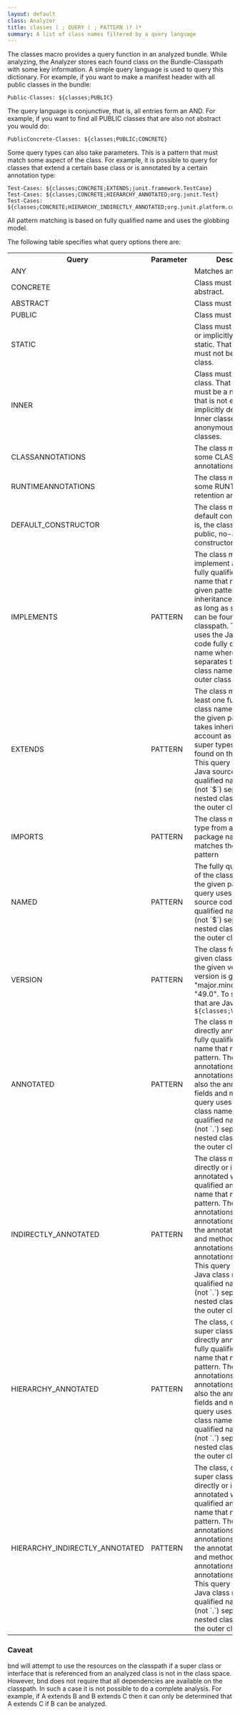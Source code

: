 ```yaml
---
layout: default
class: Analyzer
title: classes ( ; QUERY ( ; PATTERN )? )*
summary: A list of class names filtered by a query language
---
```



The classes macro provides a query function in an analyzed bundle. While analyzing, the Analyzer stores each found class on the Bundle-Classpath with some key information. A simple query language is used to query this dictionary. For example, if you want to make a manifest header with all public classes in the bundle:

    Public-Classes: ${classes;PUBLIC}

The query language is conjunctive, that is, all entries form an AND. For example, if you want to find all PUBLIC classes that are also not abstract you would do:

    PublicConcrete-Classes: ${classes;PUBLIC;CONCRETE}

Some query types can also take parameters. This is a pattern that must match some aspect of the class. For example, it is possible to query for classes that extend a certain base class or is annotated by a certain annotation type:

    Test-Cases: ${classes;CONCRETE;EXTENDS;junit.framework.TestCase}
    Test-Cases: ${classes;CONCRETE;HIERARCHY_ANNOTATED;org.junit.Test}
    Test-Cases: ${classes;CONCRETE;HIERARCHY_INDIRECTLY_ANNOTATED;org.junit.platform.commons.annotation.Testable}

All pattern matching is based on fully qualified name and uses the globbing model.

The following table specifies what query options there are:

<table>
  <tr>
   <th><b>Query</b></th>
   <th><b>Parameter</b></th>
   <th><b>Description</b></th>
  </tr>
  <tr>
    <td>ANY</td>
    <td></td>
    <td>Matches any class</td>
  </tr>
  <tr>
    <td>CONCRETE</td>
    <td></td>
    <td>Class must not be abstract.</td>
  </tr>
  <tr>
    <td>ABSTRACT</td>
    <td></td>
    <td>Class must be abstract.</td>
  </tr>
  <tr>
    <td>PUBLIC</td>
    <td></td>
    <td>Class must be public.</td>
  </tr>
  <tr>
    <td>STATIC</td>
    <td></td>
    <td>Class must be explicitly or implicitly declared static. That is, the class must not be a inner class.</td>
  </tr>
  <tr>
    <td>INNER</td>
    <td></td>
    <td>Class must be an inner class. That is, the class must be a nested class that is not explicitly or implicitly declared static. Inner classes include anonymous and local classes.</td>
  </tr>
  <tr>
    <td>CLASSANNOTATIONS</td>
    <td></td>
    <td>The class must have some CLASS retention annotations.</td>
  </tr>
  <tr>
    <td>RUNTIMEANNOTATIONS</td>
    <td></td>
    <td>The class must have some RUNTIME retention annotations.</td>
  </tr>
  <tr>
    <td>DEFAULT_CONSTRUCTOR</td>
    <td></td>
    <td>The class must have a default constructor. That is, the class must have a public, no-argument constructor.</td>
  </tr>
  <tr>
    <td>IMPLEMENTS</td>
    <td>PATTERN</td>
    <td>The class must implement at least one fully qualified interface name that matches the given pattern. This takes inheritance into account as long as super types can be found on the classpath.  This query uses the Java source code fully qualified name where `.` (not `$`) separates the nested class name from the outer class name.</td>
  </tr>
  <tr>
    <td>EXTENDS</td>
    <td>PATTERN</td>
    <td>The class must extend at least one fully qualified class name that matches the given pattern. This takes inheritance into account as long as super types can be found on the classpath. This query uses the Java source code fully qualified name where `.` (not `$`) separates the nested class name from the outer class name.</td>
  </tr>
  <tr>
    <td>IMPORTS</td>
    <td>PATTERN</td>
    <td>The class must use a type from another package name that matches the given pattern</td>
  </tr>
  <tr>
    <td>NAMED</td>
    <td>PATTERN</td>
    <td>The fully qualified name of the class must match the given pattern. This query uses the Java source code fully qualified name where `.` (not `$`) separates the nested class name from the outer class name.</td>
  </tr>
  <tr>
    <td>VERSION</td>
    <td>PATTERN</td>
    <td>The class format of the given class must match the given version. The version is given as "major.minor", like "49.0". To select classes that are Java 6, do <code>${classes;VERSION;49.*}</code></td>
  </tr>
  <tr>
    <td>ANNOTATED</td>
    <td>PATTERN</td>
    <td>The class must be directly annotated with a fully qualified annotation name that matches the pattern. The set of annotations is all annotations in the class, also the annotations on fields and methods. This query uses the Java class name fully qualified name where `$` (not `.`) separates the nested class name from the outer class name.</td>
  </tr>
  <tr>
    <td>INDIRECTLY_ANNOTATED</td>
    <td>PATTERN</td>
    <td>The class must be directly or indirectly annotated with a fully qualified annotation name that matches the pattern. The set of annotations is all annotations in the class, the annotations on fields and methods, and all the annotations on those annotations recursively. This query uses the Java class name fully qualified name where `$` (not `.`) separates the nested class name from the outer class name.</td>
  </tr>
  <tr>
    <td>HIERARCHY_ANNOTATED</td>
    <td>PATTERN</td>
    <td>The class, or one of its super classes, must be directly annotated with a fully qualified annotation name that matches the pattern. The set of annotations is all annotations in the class, also the annotations on fields and methods. This query uses the Java class name fully qualified name where `$` (not `.`) separates the nested class name from the outer class name.</td>
  </tr>
  <tr>
    <td>HIERARCHY_INDIRECTLY_ANNOTATED</td>
    <td>PATTERN</td>
    <td>The class, or one of its super classes, must be directly or indirectly annotated with a fully qualified annotation name that matches the pattern. The set of annotations is all annotations in the class, the annotations on fields and methods, and all the annotations on those annotations recursively. This query uses the Java class name fully qualified name where `$` (not `.`) separates the nested class name from the outer class name.</td>
  </tr>
</table>


### Caveat

bnd will attempt to use the resources on the classpath if a super class or interface that is referenced from an analyzed class is not in the class space. However, bnd does not require that all dependencies are available on the classpath. In such a case it is not possible to do a complete analysis. For example, if A extends B and B extends C then it can only be determined that A extends C if B can be analyzed.
